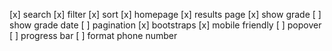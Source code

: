 [x] search
[x] filter
[x] sort
[x] homepage
[x] results page
[x] show grade
[ ] show grade date
[ ] pagination
[x] bootstraps
[x] mobile friendly
[ ] popover
[ ] progress bar
[ ] format phone number
